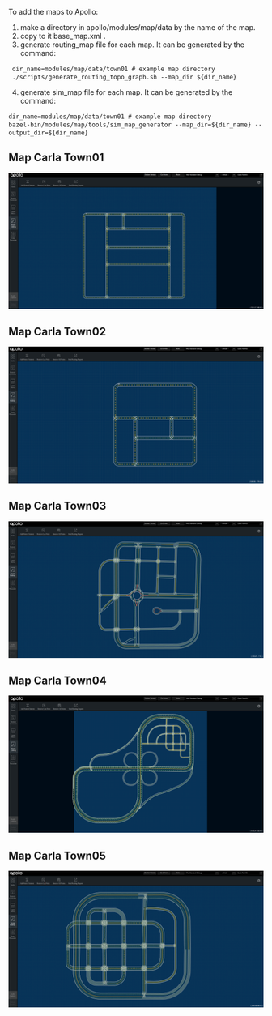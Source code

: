 To add the maps to Apollo:
1. make a directory in apollo/modules/map/data by the name of the map.
2. copy to it base_map.xml .
3. generate routing_map file for each map. It can be generated by the command:

  ```
   dir_name=modules/map/data/town01 # example map directory
   ./scripts/generate_routing_topo_graph.sh --map_dir ${dir_name}
  ```
  
4. generate sim_map file for each map. It can be generated by the command: 

  ```
  dir_name=modules/map/data/town01 # example map directory
  bazel-bin/modules/map/tools/sim_map_generator --map_dir=${dir_name} --output_dir=${dir_name}
  ```


## Map Carla Town01

![](maps_images/Carla_Town01_in_Apollo.png)

## Map Carla Town02

![](maps_images/Carla_Town02_in_Apollo.png)

## Map Carla Town03

![](maps_images/Carla_Town03_in_Apollo.png)

## Map Carla Town04

![](maps_images/Carla_Town04_in_Apollo.png)

## Map Carla Town05

![](maps_images/Carla_Town05_in_Apollo.png)
